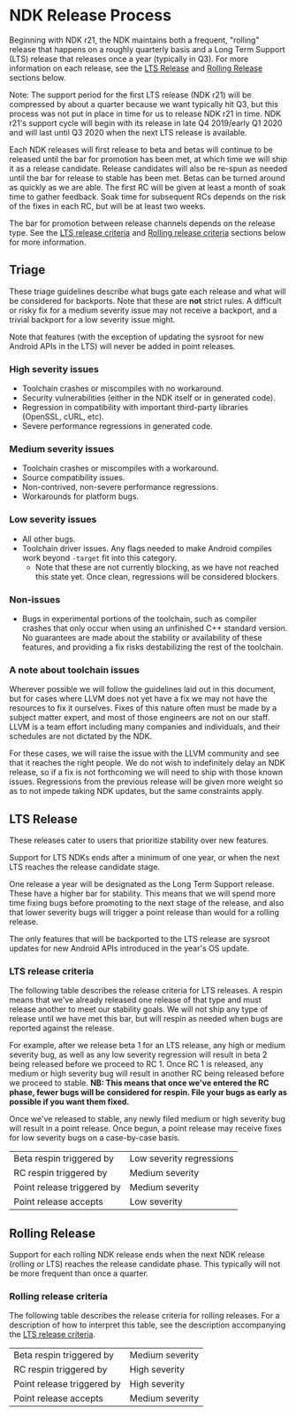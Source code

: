 # NDK Release Process

Beginning with NDK r21, the NDK maintains both a frequent, "rolling" release
that happens on a roughly quarterly basis and a Long Term Support (LTS) release
that releases once a year (typically in Q3). For more information on each
release, see the [LTS Release] and [Rolling Release] sections below.

[LTS Release]: #lts-release
[Rolling Release]: #rolling-release

Note: The support period for the first LTS release (NDK r21) will be compressed
by about a quarter because we want typically hit Q3, but this process was not
put in place in time for us to release NDK r21 in time. NDK r21's support cycle
will begin with its release in late Q4 2019/early Q1 2020 and will last until Q3
2020 when the next LTS release is available.

Each NDK releases will first release to beta and betas will continue to be
released until the bar for promotion has been met, at which time we will ship it
as a release candidate. Release candidates will also be re-spun as needed until
the bar for release to stable has been met. Betas can be turned around as
quickly as we are able. The first RC will be given at least a month of soak time
to gather feedback. Soak time for subsequent RCs depends on the risk of the
fixes in each RC, but will be at least two weeks.

The bar for promotion between release channels depends on the release type. See
the [LTS release criteria] and [Rolling release criteria] sections below for
more information.

[LTS release criteria]: #lts-release-criteria
[Rolling release criteria]: #rolling-release-criteria

## Triage

These triage guidelines describe what bugs gate each release and what will be
considered for backports. Note that these are **not** strict rules. A difficult
or risky fix for a medium severity issue may not receive a backport, and a
trivial backport for a low severity issue might.

Note that features (with the exception of updating the sysroot for new Android
APIs in the LTS) will never be added in point releases.

### High severity issues

* Toolchain crashes or miscompiles with no workaround.
* Security vulnerabilities (either in the NDK itself or in generated code).
* Regression in compatibility with important third-party libraries (OpenSSL,
  cURL, etc).
* Severe performance regressions in generated code.

### Medium severity issues

* Toolchain crashes or miscompiles with a workaround.
* Source compatibility issues.
* Non-contrived, non-severe performance regressions.
* Workarounds for platform bugs.

### Low severity issues

* All other bugs.
* Toolchain driver issues. Any flags needed to make Android compiles work beyond
  `-target` fit into this category.
    * Note that these are not currently blocking, as we have not reached this
      state yet. Once clean, regressions will be considered blockers.

### Non-issues

* Bugs in experimental portions of the toolchain, such as compiler crashes that
  only occur when using an unfinished C++ standard version. No guarantees are
  made about the stability or availability of these features, and providing a
  fix risks destabilizing the rest of the toolchain.

### A note about toolchain issues
Wherever possible we will follow the guidelines laid out in this document, but for cases where LLVM does not yet have a fix we may not have the resources to fix it ourselves. Fixes of this nature often must be made by a subject matter expert, and most of those engineers are not on our staff. LLVM is a team effort including many companies and individuals, and their schedules are not dictated by the NDK.

For these cases, we will raise the issue with the LLVM community and see that it reaches the right people. We do not wish to indefinitely delay an NDK release, so if a fix is not forthcoming we will need to ship with those known issues. Regressions from the previous release will be given more weight so as to not impede taking NDK updates, but the same constraints apply.

## LTS Release

These releases cater to users that prioritize stability over new features.

Support for LTS NDKs ends after a minimum of one year, or when the next LTS
reaches the release candidate stage.

One release a year will be designated as the Long Term Support release. These
have a higher bar for stability. This means that we will spend more time fixing
bugs before promoting to the next stage of the release, and also that lower
severity bugs will trigger a point release than would for a rolling release.

The only features that will be backported to the LTS release are sysroot updates
for new Android APIs introduced in the year's OS update.

### LTS release criteria

The following table describes the release criteria for LTS releases. A respin
means that we've already released one release of that type and must release
another to meet our stability goals. We will not ship any type of release until
we have met this bar, but will respin as needed when bugs are reported against
the release.

For example, after we release beta 1 for an LTS release, any high or medium
severity bug, as well as any low severity regression will result in beta 2 being
released before we proceed to RC 1. Once RC 1 is released, any medium or high
severity bug will result in another RC being released before we proceed to
stable. **NB: This means that once we've entered the RC phase, fewer bugs will
be considered for respin. File your bugs as early as possible if you want them
fixed.**

Once we've released to stable, any newly filed medium or high severity bug will
result in a point release. Once begun, a point release may receive fixes for low
severity bugs on a case-by-case basis.

|                            |                          |
|----------------------------|--------------------------|
| Beta respin triggered by   | Low severity regressions |
| RC respin triggered by     | Medium severity          |
| Point release triggered by | Medium severity          |
| Point release accepts      | Low severity             |

## Rolling Release

Support for each rolling NDK release ends when the next NDK release (rolling or
LTS) reaches the release candidate phase. This typically will not be more
frequent than once a quarter.

### Rolling release criteria

The following table describes the release criteria for rolling releases. For a
description of how to interpret this table, see the description accompanying the
[LTS release criteria].

|                            |                 |
|----------------------------|-----------------|
| Beta respin triggered by   | Medium severity |
| RC respin triggered by     | High severity   |
| Point release triggered by | High severity   |
| Point release accepts      | Medium severity |
